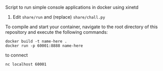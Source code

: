 Script to run simple console applications in docker using xinetd

1. Edit `share/run` and (replace) `share/chall.py`

To compile and start your container, navigate to the root directory of this repository and execute the following commands:

```
docker build -t name-here .
docker run -p 60001:8888 name-here
```

to connect

```
nc localhost 60001
```
